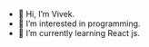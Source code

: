 - 👋 Hi, I’m Vivek.
- 👀 I’m interested in programming.
- 🌱 I’m currently learning React js.
<!---
vkthakur98/vkthakur98 is a ✨ special ✨ repository because its `README.md` (this file) appears on your GitHub profile.
You can click the Preview link to take a look at your changes.
--->
